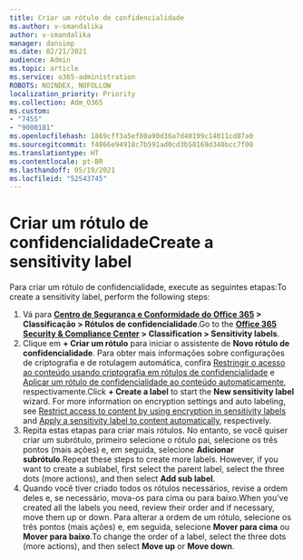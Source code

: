 ```yaml
---
title: Criar um rótulo de confidencialidade
ms.author: v-smandalika
author: v-smandalika
manager: dansimp
ms.date: 02/21/2021
audience: Admin
ms.topic: article
ms.service: o365-administration
ROBOTS: NOINDEX, NOFOLLOW
localization_priority: Priority
ms.collection: Adm_O365
ms.custom:
- "7455"
- "9000181"
ms.openlocfilehash: 1869cff3a5ef80a90d36a7d40199c14011cd87a0
ms.sourcegitcommit: f4866e94918c7b591ad0cd3b58169d340bcc7f00
ms.translationtype: HT
ms.contentlocale: pt-BR
ms.lasthandoff: 05/19/2021
ms.locfileid: "52543745"
---
```

# <a name="create-a-sensitivity-label"></a><span data-ttu-id="32432-102">Criar um rótulo de confidencialidade</span><span class="sxs-lookup"><span data-stu-id="32432-102">Create a sensitivity label</span></span>

<span data-ttu-id="32432-103">Para criar um rótulo de confidencialidade, execute as seguintes etapas:</span><span class="sxs-lookup"><span data-stu-id="32432-103">To create a sensitivity label, perform the following steps:</span></span>

1. <span data-ttu-id="32432-104">Vá para **[Centro de Segurança e Conformidade do Office 365](https://sip.protection.office.com/) > Classificação > Rótulos de confidencialidade**.</span><span class="sxs-lookup"><span data-stu-id="32432-104">Go to the **[Office 365 Security & Compliance Center](https://sip.protection.office.com/) > Classification > Sensitivity labels**.</span></span>
2. <span data-ttu-id="32432-p101">Clique em **+ Criar um rótulo** para iniciar o assistente de **Novo rótulo de confidencialidade**. Para obter mais informações sobre configurações de criptografia e de rotulagem automática, confira [Restringir o acesso ao conteúdo usando criptografia em rótulos de confidencialidade](/microsoft-365/compliance/encryption-sensitivity-labels) e [Aplicar um rótulo de confidencialidade ao conteúdo automaticamente](/microsoft-365/compliance/apply-sensitivity-label-automatically), respectivamente.</span><span class="sxs-lookup"><span data-stu-id="32432-p101">Click **+ Create a label** to start the **New sensitivity label** wizard. For more information on encryption settings and auto labeling, see [Restrict access to content by using encryption in sensitivity labels](/microsoft-365/compliance/encryption-sensitivity-labels) and [Apply a sensitivity label to content automatically](/microsoft-365/compliance/apply-sensitivity-label-automatically), respectively.</span></span>
3. <span data-ttu-id="32432-p102">Repita estas etapas para criar mais rótulos. No entanto, se você quiser criar um subrótulo, primeiro selecione o rótulo pai, selecione os três pontos (mais ações) e, em seguida, selecione **Adicionar subrótulo**.</span><span class="sxs-lookup"><span data-stu-id="32432-p102">Repeat these steps to create more labels. However, if you want to create a sublabel, first select the parent label, select the three dots (more actions), and then select **Add sub label**.</span></span>
4. <span data-ttu-id="32432-109">Quando você tiver criado todos os rótulos necessários, revise a ordem deles e, se necessário, mova-os para cima ou para baixo.</span><span class="sxs-lookup"><span data-stu-id="32432-109">When you've created all the labels you need, review their order and if necessary, move them up or down.</span></span> <span data-ttu-id="32432-110">Para alterar a ordem de um rótulo, selecione os três pontos (mais ações) e, em seguida, selecione **Mover para cima** ou **Mover para baixo**.</span><span class="sxs-lookup"><span data-stu-id="32432-110">To change the order of a label, select the three dots (more actions), and then select **Move up** or **Move down**.</span></span> 
